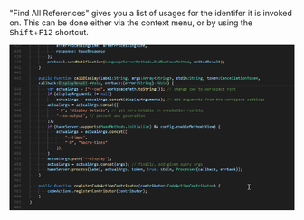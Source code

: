 "Find All References" gives you a list of usages for the identifer it is invoked on. This can be done either via the context menu, or by using the <kbd>Shift</kbd>+<kbd>F12</kbd> shortcut.

![](images/find-all-references/call-display_.gif)